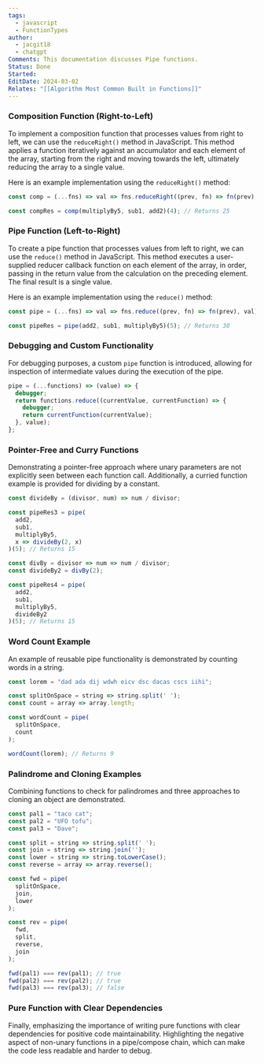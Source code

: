 ```yaml
---
tags:
  - javascript
  - FunctionTypes
author:
  - jacgit18
  - chatgpt
Comments: This documentation discusses Pipe functions.
Status: Done
Started: 
EditDate: 2024-03-02
Relates: "[[Algorithm Most Common Built in Functions]]"
---
```

### Composition Function (Right-to-Left)

To implement a composition function that processes values from right to left, we can use the `reduceRight()` method in JavaScript. This method applies a function iteratively against an accumulator and each element of the array, starting from the right and moving towards the left, ultimately reducing the array to a single value.

Here is an example implementation using the `reduceRight()` method:

```javascript
const comp = (...fns) => val => fns.reduceRight((prev, fn) => fn(prev), val);

const compRes = comp(multiplyBy5, sub1, add2)(4); // Returns 25
```

### Pipe Function (Left-to-Right)

To create a pipe function that processes values from left to right, we can use the `reduce()` method in JavaScript. This method executes a user-supplied reducer callback function on each element of the array, in order, passing in the return value from the calculation on the preceding element. The final result is a single value.

Here is an example implementation using the `reduce()` method:

```javascript
const pipe = (...fns) => val => fns.reduce((prev, fn) => fn(prev), val);

const pipeRes = pipe(add2, sub1, multiplyBy5)(5); // Returns 30
```

### Debugging and Custom Functionality

For debugging purposes, a custom `pipe` function is introduced, allowing for inspection of intermediate values during the execution of the pipe.

```javascript
pipe = (...functions) => (value) => {
  debugger;
  return functions.reduce((currentValue, currentFunction) => {
    debugger;
    return currentFunction(currentValue);
  }, value);
};
```

### Pointer-Free and Curry Functions

Demonstrating a pointer-free approach where unary parameters are not explicitly seen between each function call. Additionally, a curried function example is provided for dividing by a constant.

```javascript
const divideBy = (divisor, num) => num / divisor;

const pipeRes3 = pipe(
  add2,
  sub1,
  multiplyBy5,
  x => divideBy(2, x)
)(5); // Returns 15

const divBy = divisor => num => num / divisor;
const divideBy2 = divBy(2);

const pipeRes4 = pipe(
  add2,
  sub1,
  multiplyBy5,
  divideBy2
)(5); // Returns 15
```

### Word Count Example

An example of reusable pipe functionality is demonstrated by counting words in a string.

```javascript
const lorem = "dad ada dij wdwh eicv dsc dacas cscs iihi";

const splitOnSpace = string => string.split(' ');
const count = array => array.length;

const wordCount = pipe(
  splitOnSpace,
  count
);

wordCount(lorem); // Returns 9
```

### Palindrome and Cloning Examples

Combining functions to check for palindromes and three approaches to cloning an object are demonstrated.

```javascript
const pal1 = "taco cat";
const pal2 = "UFO tofu";
const pal3 = "Dave";

const split = string => string.split(' ');
const join = string => string.join('');
const lower = string => string.toLowerCase();
const reverse = array => array.reverse();

const fwd = pipe(
  splitOnSpace,
  join,
  lower
);

const rev = pipe(
  fwd,
  split,
  reverse,
  join
);

fwd(pal1) === rev(pal1); // true
fwd(pal2) === rev(pal2); // true
fwd(pal3) === rev(pal3); // false
```

### Pure Function with Clear Dependencies

Finally, emphasizing the importance of writing pure functions with clear dependencies for positive code maintainability. Highlighting the negative aspect of non-unary functions in a pipe/compose chain, which can make the code less readable and harder to debug.







